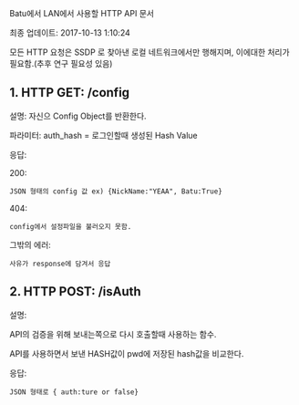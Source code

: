 Batu에서 LAN에서 사용할 HTTP API 문서


최종 업데이트: 2017-10-13 1:10:24

모든 HTTP 요청은 SSDP 로 찾아낸 로컬 네트워크에서만 행해지며, 이에대한 처리가 필요함.(추후 연구 필요성 있음)

## 1. HTTP GET: /config

설명: 자신으 Config Object를 반환한다.

파라미터: auth_hash = 로그인할때 생성된 Hash Value

응답: 

200:

	JSON 형태의 config 값 ex) {NickName:"YEAA", Batu:True}

404:
	
	config에서 설정파일을 불러오지 못함.

그밖의 에러:

	사유가 response에 담겨서 응답


## 2. HTTP POST:  /isAuth

설명:

API의 검증을 위해 보내는쪽으로 다시 호출할때 사용하는 함수. 

API를 사용하면서 보낸 HASH값이 pwd에 저장된 hash값을 비교한다.

응답:

	JSON 형태로 { auth:ture or false}


